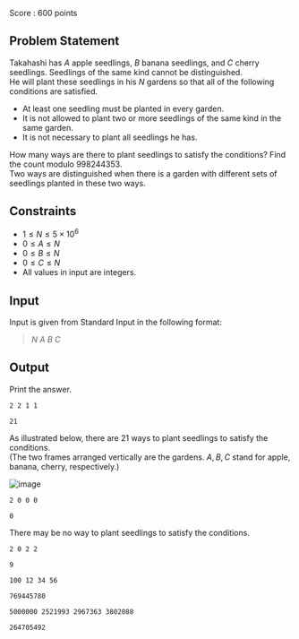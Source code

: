 Score : $600$ points

## Problem Statement

Takahashi has $A$ apple seedlings, $B$ banana seedlings, and $C$ cherry seedlings. Seedlings of the same kind cannot be distinguished.<br>
He will plant these seedlings in his $N$ gardens so that all of the following conditions are satisfied.

- At least one seedling must be planted in every garden.
- It is not allowed to plant two or more seedlings of the same kind in the same garden.
- It is not necessary to plant all seedlings he has.

How many ways are there to plant seedlings to satisfy the conditions? Find the count modulo $998244353$.<br>
Two ways are distinguished when there is a garden with different sets of seedlings planted in these two ways.

## Constraints

- $1 \leq N \leq 5 \times 10^6$
- $0 \leq A \leq N$
- $0 \leq B \leq N$
- $0 \leq C \leq N$
- All values in input are integers.

## Input

Input is given from Standard Input in the following format:

> $N$ $A$ $B$ $C$

## Output

Print the answer.

```input1
2 2 1 1
```

```output1
21
```

As illustrated below, there are $21$ ways to plant seedlings to satisfy the conditions.<br>
(The two frames arranged vertically are the gardens. $A, B, C$ stand for apple, banana, cherry, respectively.)

![image](https://img.atcoder.jp/ghi/30cbec3c4cc587889e3c37933da06c3f.png)

```input2
2 0 0 0
```

```output2
0
```

There may be no way to plant seedlings to satisfy the conditions.

```input3
2 0 2 2
```

```output3
9
```

```input4
100 12 34 56
```

```output4
769445780
```

```input5
5000000 2521993 2967363 3802088
```

```output5
264705492
```